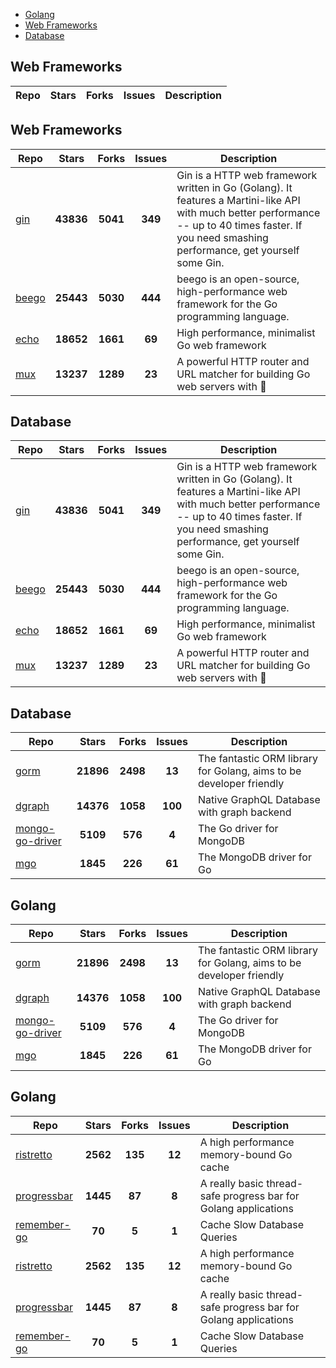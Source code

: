 
- [Golang](#golang)
- [Web Frameworks](#web-frameworks)
- [Database](#database)

## Web Frameworks

| Repo | Stars  | Forks  | Issues | Description |
| ---- | :----: | :----: | :----: | ----------- |

## Web Frameworks

| Repo | Stars  | Forks  | Issues | Description |
| ---- | :----: | :----: | :----: | ----------- |
| [gin](https://github.com/gin-gonic/gin) | **43836** | **5041** | **349** | Gin is a HTTP web framework written in Go (Golang). It features a Martini-like API with much better performance -- up to 40 times faster. If you need smashing performance, get yourself some Gin. |
| [beego](https://github.com/astaxie/beego) | **25443** | **5030** | **444** | beego is an open-source, high-performance web framework for the Go programming language. |
| [echo](https://github.com/labstack/echo) | **18652** | **1661** | **69** | High performance, minimalist Go web framework |
| [mux](https://github.com/gorilla/mux) | **13237** | **1289** | **23** | A powerful HTTP router and URL matcher for building Go web servers with 🦍 |

## Database

| Repo | Stars  | Forks  | Issues | Description |
| ---- | :----: | :----: | :----: | ----------- |
| [gin](https://github.com/gin-gonic/gin) | **43836** | **5041** | **349** | Gin is a HTTP web framework written in Go (Golang). It features a Martini-like API with much better performance -- up to 40 times faster. If you need smashing performance, get yourself some Gin. |
| [beego](https://github.com/astaxie/beego) | **25443** | **5030** | **444** | beego is an open-source, high-performance web framework for the Go programming language. |
| [echo](https://github.com/labstack/echo) | **18652** | **1661** | **69** | High performance, minimalist Go web framework |
| [mux](https://github.com/gorilla/mux) | **13237** | **1289** | **23** | A powerful HTTP router and URL matcher for building Go web servers with 🦍 |

## Database

| Repo | Stars  | Forks  | Issues | Description |
| ---- | :----: | :----: | :----: | ----------- |
| [gorm](https://github.com/go-gorm/gorm) | **21896** | **2498** | **13** | The fantastic ORM library for Golang, aims to be developer friendly |
| [dgraph](https://github.com/dgraph-io/dgraph) | **14376** | **1058** | **100** | Native GraphQL Database with graph backend |
| [mongo-go-driver](https://github.com/mongodb/mongo-go-driver) | **5109** | **576** | **4** | The Go driver for MongoDB |
| [mgo](https://github.com/globalsign/mgo) | **1845** | **226** | **61** | The MongoDB driver for Go |

## Golang

| Repo | Stars  | Forks  | Issues | Description |
| ---- | :----: | :----: | :----: | ----------- |
| [gorm](https://github.com/go-gorm/gorm) | **21896** | **2498** | **13** | The fantastic ORM library for Golang, aims to be developer friendly |
| [dgraph](https://github.com/dgraph-io/dgraph) | **14376** | **1058** | **100** | Native GraphQL Database with graph backend |
| [mongo-go-driver](https://github.com/mongodb/mongo-go-driver) | **5109** | **576** | **4** | The Go driver for MongoDB |
| [mgo](https://github.com/globalsign/mgo) | **1845** | **226** | **61** | The MongoDB driver for Go |

## Golang

| Repo | Stars  | Forks  | Issues | Description |
| ---- | :----: | :----: | :----: | ----------- |
| [ristretto](https://github.com/dgraph-io/ristretto) | **2562** | **135** | **12** | A high performance memory-bound Go cache |
| [progressbar](https://github.com/schollz/progressbar) | **1445** | **87** | **8** | A really basic thread-safe progress bar for Golang applications |
| [remember-go](https://github.com/rocketlaunchr/remember-go) | **70** | **5** | **1** | Cache Slow Database Queries |
| [ristretto](https://github.com/dgraph-io/ristretto) | **2562** | **135** | **12** | A high performance memory-bound Go cache |
| [progressbar](https://github.com/schollz/progressbar) | **1445** | **87** | **8** | A really basic thread-safe progress bar for Golang applications |
| [remember-go](https://github.com/rocketlaunchr/remember-go) | **70** | **5** | **1** | Cache Slow Database Queries |
